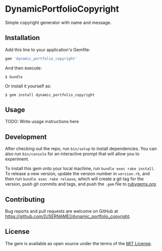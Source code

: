 # DynamicPortfolioCopyright

Simple copyright generator with name and message.

## Installation

Add this line to your application's Gemfile:

```ruby
gem 'dynamic_portfolio_copyright'
```

And then execute:

    $ bundle

Or install it yourself as:

    $ gem install dynamic_portfolio_copyright

## Usage

TODO: Write usage instructions here

## Development

After checking out the repo, run `bin/setup` to install dependencies. You can also run `bin/console` for an interactive prompt that will allow you to experiment.

To install this gem onto your local machine, run `bundle exec rake install`. To release a new version, update the version number in `version.rb`, and then run `bundle exec rake release`, which will create a git tag for the version, push git commits and tags, and push the `.gem` file to [rubygems.org](https://rubygems.org).

## Contributing

Bug reports and pull requests are welcome on GitHub at https://github.com/[USERNAME]/dynamic_portfolio_copyright.

## License

The gem is available as open source under the terms of the [MIT License](https://opensource.org/licenses/MIT).
